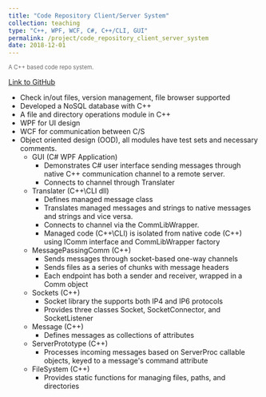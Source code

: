 ```yaml
---
title: "Code Repository Client/Server System"
collection: teaching
type: "C++, WPF, WCF, C#, C++/CLI, GUI"
permalink: /project/code_repository_client_server_system
date: 2018-12-01
---
```


<span style="color: #666666; font-size: 0.8em;">A C++ based code repo system.</span>

[Link to GitHub](https://github.com/ZzzGin/code_repo)

- Check in/out files, version management, file browser supported
- Developed a NoSQL database with C++
- A file and directory operations module in C++
- WPF for UI design
- WCF for communication between C/S
- Object oriented design (OOD), all modules have test sets and necessary comments.
  - GUI (C# WPF Application)
    - Demonstrates C# user interface sending messages through native C++ communication channel to a remote server.
    - Connects to channel through Translater
  - Translater (C++\CLI dll)
    - Defines managed message class
    - Translates managed messages and strings to native messages and strings and vice versa.
    - Connects to channel via the CommLibWrapper.
    - Managed code (C++\CLI) is isolated from native code (C++) using IComm interface and CommLibWrapper factory
  - MessagePassingComm (C++)
    - Sends messages through socket-based one-way channels
    - Sends files as a series of chunks with message headers
    - Each endpoint has both a sender and receiver, wrapped in a Comm object
  - Sockets (C++)
    - Socket library the supports both IP4 and IP6 protocols
    - Provides three classes Socket, SocketConnector, and SocketListener
  - Message (C++)
    - Defines messages as collections of attributes
  - ServerPrototype (C++)
    - Processes incoming messages based on ServerProc callable objects, keyed to a message's command attribute
  - FileSystem (C++)
    - Provides static functions for managing files, paths, and directories